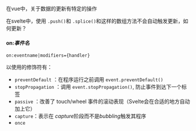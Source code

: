 
在vue中，关于数据的更新有特定的操作


在svelte中，使用 `.push()`和 `.splice()`和这样的数组方法不会自动触发更新，如何更新？



#### on:*事件名*

```
on:eventname|modifiers={handler}
```


以使用的修饰符有：

* `preventDefault` ：在程序运行之前调用 `event.preventDefault()`
* `stopPropagation` ：调用 `event.stopPropagation()`, 防止事件到达下一个标签
* `passive` ：改善了 touch/wheel 事件的滚动表现（Svelte会在合适的地方自动加上它）
* `capture`：表示在 *capture*阶段而不是*bubbling*触发其程序
* `once`

